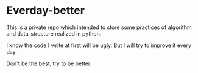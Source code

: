 # Everday-better
This is a private repo which intended to store some practices of algorithm and data_structure realized in python.

I know the code I write at first will be ugly. But I will try to improve it every day.

Don't be the best, try to be better. 

